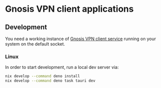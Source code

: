 # Gnosis VPN client applications

## Development

You need a working instance of [Gnosis VPN client service](https://github.com/gnosis/gnosis_vpn-client)
running on your system on the default socket.

### Linux

In order to start development, run a local dev server via:

```sh
nix develop --command deno install
nix develop --command deno task tauri dev
```
